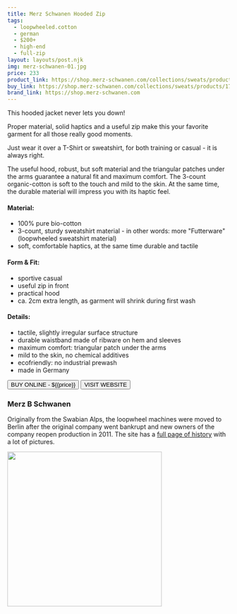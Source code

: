 ```yaml
---
title: Merz Schwanen Hooded Zip
tags:
  - loopwheeled.cotton
  - german
  - $200+ 
  - high-end 
  - full-zip
layout: layouts/post.njk
img: merz-schwanen-01.jpg
price: 233
product_link: https://shop.merz-schwanen.com/collections/sweats/products/17694636?variant=19949925767
buy_link: https://shop.merz-schwanen.com/collections/sweats/products/17694636?variant=19949925767 
brand_link: https://shop.merz-schwanen.com
---
```

<div class="col col-sm-8">

<p>This hooded jacket never lets you down!

Proper material, solid haptics and a useful zip make this your favorite garment for all those really good moments.

Just wear it over a T-Shirt or sweatshirt, for both training or casual - it is always right.

The useful hood, robust, but soft material and the triangular patches under the arms guarantee a natural fit and maximum comfort. The 3-count organic-cotton is soft to the touch and mild to the skin. At the same time, the durable material will impress you with its haptic feel.</p>

#### Material:
* 100% pure bio-cotton
* 3-count, sturdy sweatshirt material - in other words: more "Futterware" (loopwheeled sweatshirt material)
* soft, comfortable haptics, at the same time durable and tactile
#### Form & Fit:
* sportive casual
* useful zip in front
* practical hood
* ca. 2cm extra length, as garment will shrink during first wash
#### Details:
* tactile, slightly irregular surface structure
* durable waistband made of ribware on hem and sleeves
* maximum comfort: triangular patch under the arms
* mild to the skin, no chemical additives
* ecofriendly: no industrial prewash
* made in Germany     
<p>
    <a href='{{buy_link}}'><button class="button-primary-outlined button-round">BUY ONLINE - ${{price}}</button></a>
    <a href='{{brand_link}}'><button class="button-primary-outlined button-round">VISIT WEBSITE</button></a>
</p>

### Merz B Schwanen
<p>Originally from the Swabian Alps, the loopwheel machines were moved to Berlin after the original company went bankrupt and new owners of the company reopen production in 2011. The site has a <a href="https://merzbschwanen.com/en_US/history">full page of history</a> with a lot of pictures.</p>

</div>

<div class="col col-sm-4 float-right">
        <img src='/img/{{img}}' height='350' class="float-left">
</div>